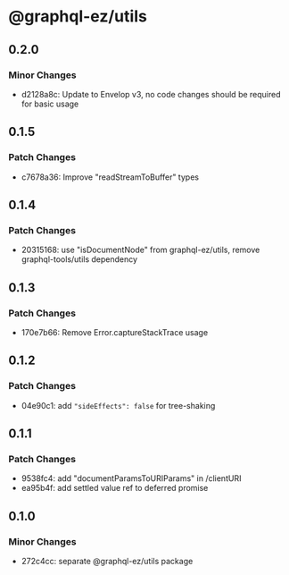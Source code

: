 # @graphql-ez/utils

## 0.2.0

### Minor Changes

- d2128a8c: Update to Envelop v3, no code changes should be required for basic usage

## 0.1.5

### Patch Changes

- c7678a36: Improve "readStreamToBuffer" types

## 0.1.4

### Patch Changes

- 20315168: use "isDocumentNode" from graphql-ez/utils, remove graphql-tools/utils dependency

## 0.1.3

### Patch Changes

- 170e7b66: Remove Error.captureStackTrace usage

## 0.1.2

### Patch Changes

- 04e90c1: add `"sideEffects": false` for tree-shaking

## 0.1.1

### Patch Changes

- 9538fc4: add "documentParamsToURIParams" in /clientURI
- ea95b4f: add settled value ref to deferred promise

## 0.1.0

### Minor Changes

- 272c4cc: separate @graphql-ez/utils package
